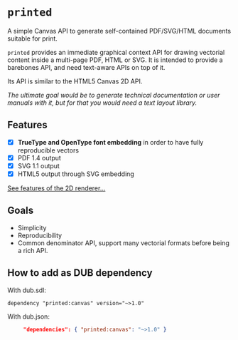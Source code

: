 # `printed`

A simple Canvas API to generate self-contained PDF/SVG/HTML documents suitable for print.

`printed` provides an immediate graphical context API for drawing vectorial content inside a multi-page PDF, HTML or SVG.
It is intended to provide a barebones API, and need text-aware APIs on top of it. 

Its API is similar to the HTML5 Canvas 2D API.

_The ultimate goal would be to generate technical documentation or user manuals with it, but for that you 
would need a text layout library._

## Features

- [x] **TrueType and OpenType font embedding** in order to have fully reproducible vectors
- [x] PDF 1.4 output
- [x] SVG 1.1 output
- [x] HTML5 output through SVG embedding

[See features of the 2D renderer...](https://github.com/p0nce/printed/blob/master/canvas/printed/canvas/irenderer.d)

## Goals

- Simplicity
- Reproducibility
- Common denominator API, support many vectorial formats before being a rich API.


## How to add as DUB dependency

With dub.sdl:
```
dependency "printed:canvas" version="~>1.0"
```

With dub.json:
```json
     "dependencies": { "printed:canvas": "~>1.0" }
```